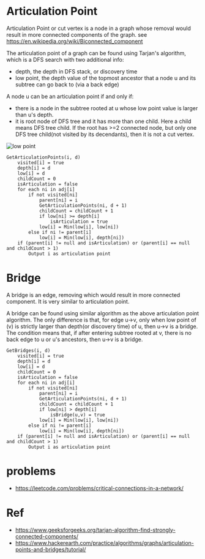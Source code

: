 # Articulation Point
Articulation Point or cut vertex is a node in a graph whose removal would result in more connected components of the graph.
see https://en.wikipedia.org/wiki/Biconnected_component

The articulation point of a graph can be found using Tarjan's algorithm, which is a DFS search with two additional info:
* depth, the depth in DFS stack, or discovery time
* low point, the depth value of the topmost ancestor that a node u and its subtree can go back to (via a back edge)

A node u can be an articulation point if and only if:
* there is a node in the subtree rooted at u whose low point value is larger than u's depth.
* it is root node of DFS tree and it has more than one child. Here a child means DFS tree child. If the root has >=2 connected node, but only one DFS tree child(not visited by its decendants), then it is not a cut vertex.

![low point](https://media.geeksforgeeks.org/wp-content/cdn-uploads/20190702123438/TarjansAlgorithms.png "low point value")

```
GetArticulationPoints(i, d)
    visited[i] = true
    depth[i] = d
    low[i] = d
    childCount = 0
    isArticulation = false
    for each ni in adj[i]
        if not visited[ni]
            parent[ni] = i
            GetArticulationPoints(ni, d + 1)
            childCount = childCount + 1
            if low[ni] >= depth[i]
                isArticulation = true
            low[i] = Min(low[i], low[ni])
        else if ni != parent[i]
            low[i] = Min(low[i], depth[ni])
    if (parent[i] != null and isArticulation) or (parent[i] == null and childCount > 1)
        Output i as articulation point
```

# Bridge
A bridge is an edge, removing which would result in more connected component. It is very similar to articulation point.

A bridge can be found using similar algorithm as the above articulation point algorithm. The only difference is that,
for edge u->v, only when low point of (v) is strictly larger than depth(or discovery time) of u, then u->v is a bridge.
The condition means that, if after entering subtree rooted at v, there is no back edge to u or u's ancestors, then u->v
is a bridge.

```
GetBridges(i, d)
    visited[i] = true
    depth[i] = d
    low[i] = d
    childCount = 0
    isArticulation = false
    for each ni in adj[i]
        if not visited[ni]
            parent[ni] = i
            GetArticulationPoints(ni, d + 1)
            childCount = childCount + 1
            if low[ni] > depth[i]
                isBridge(u,v) = true
            low[i] = Min(low[i], low[ni])
        else if ni != parent[i]
            low[i] = Min(low[i], depth[ni])
    if (parent[i] != null and isArticulation) or (parent[i] == null and childCount > 1)
        Output i as articulation point
```


# problems
* https://leetcode.com/problems/critical-connections-in-a-network/

# Ref
* https://www.geeksforgeeks.org/tarjan-algorithm-find-strongly-connected-components/
* https://www.hackerearth.com/practice/algorithms/graphs/articulation-points-and-bridges/tutorial/

